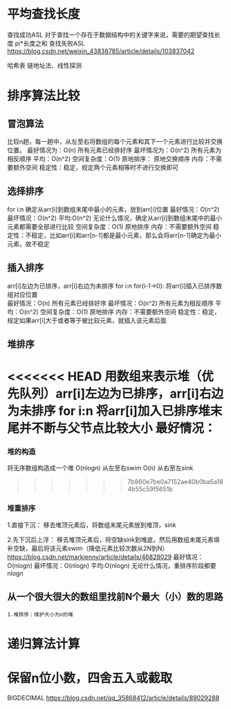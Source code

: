 # 平均查找长度
查找成功ASL
对于查找一个存在于数据结构中的关键字来说，需要的期望查找长度
pi*长度之和
查找失败ASL
https://blog.csdn.net/weixin_43838785/article/details/103837042

哈希表
链地址法、线性探测

# 排序算法比较
## 冒泡算法
比较n趟，每一趟中，从左至右将数组的每个元素和其下一个元素进行比较并交换位置。
最好情况为：O(n) 所有元素已经排好序
最坏情况为：O(n^2) 所有元素为相反顺序
平均：O(n^2)
空间复杂度：O(1)
原地排序： 原地交换顺序
内存：不需要额外空间
稳定性：稳定，规定两个元素相等时不进行交换即可

## 选择排序
for i:n
    确定从arr[i]到数组末尾中最小的元素，放到arr[i]位置
最好情况：O(n^2)
最坏情况：O(n^2)
平均:O(n^2)       无论什么情况，确定从arr[i]到数组末尾中的最小元素都需要全部进行比较
空间复杂度：O(1)
原地排序
内存：不需要额外空间
稳定性：不稳定，比如arr[i]和arr[n-1]都是最小元素，那么会将arr[n-1]确定为最小元素，故不稳定

## 插入排序
arr[i]左边为已排序，arr[i]右边为未排序
for i:n
    for(i-1->0):
        将arr[i]插入已排序数组对应位置      
最好情况：O(n)    所有元素已经排好序
最坏情况：O(n^2)  所有元素为相反顺序
平均：O(n^2)
空间复杂度：O(1)
原地排序
内存：不需要额外空间
稳定性：稳定， 规定如果arr[i]大于或者等于被比较元素，就插入该元素后面

## 堆排序
<<<<<<< HEAD
用数组来表示堆（优先队列）arr[i]左边为已排序，arr[i]右边为未排序
for i:n
    将arr[i]加入已排序堆末尾并不断与父节点比较大小
最好情况：
=======
### 堆的构造
将无序数组构造成一个堆
O(nlogn) 从左至右swim
O(n)  从右至左sink
>>>>>>> 7b860e7be0a7152ae40b0ba5a184b55c59f5651b

### 堆重排序
1.直接下沉：
    移去堆顶元素后，将数组末尾元素放到堆顶，sink

2.先下沉后上浮：
    移去堆顶元素后，将空缺sink到堆底，然后用数组末尾元素填补空缺，最后将该元素swim（降低元素比较次数从2N到N）
https://blog.csdn.net/markjenny/article/details/46828029
最好情况：O(nlogn)
最坏情况：O(nlogn)
平均:O(nlogn)  无论什么情况，重排序阶段都要nlogn

## 从一个很大很大的数组里找前N个最大（小）数的思路
    1.堆排序：维护大小为n的堆
        

# 递归算法计算

# 保留n位小数，四舍五入或截取
BIGDECIMAL 
https://blog.csdn.net/qq_35868412/article/details/89029288
